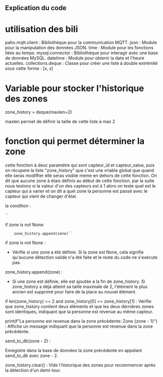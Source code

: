 ## Explication du code 

# utilisation des bili

paho.mqtt.client : Bibliothèque pour la communication MQTT.
json : Module pour la manipulation des données JSON.
time : Module pour les fonctions liées au temps.
mysql.connector : Bibliothèque pour interagir avec une base de données MySQL.
datetime : Module pour obtenir la date et l'heure actuelles.
collections.deque : Classe pour créer une liste à double extrémité sous cette forme : [x, x] 

# Variable pour stocker l'historique des zones 

zone_history = deque(maxlen=2)

maxlen permet de définir la taille de cette liste à max 2

# fonction qui permet déterminer la zone 

cette fonction à deuc paramètre qui sont capteur_id et capteur_value, puis on récupere la liste "zone_history" que c'est une vriable global que quand elle seras modiffier elle seras visible meme en dehors de cette fonction.
On dit que aucune zone à étais définis au début de cette fonction, par la suite nous testons si la valeur d'un des capteurs est à 1 alors on teste quel est le capteur qui à varier  et on dit a quel zone la personne est passé avec le capteur qui vient de changer d'état.

la condition :

``

if zone is not None:


        zone_history.append(zone)``
if zone is not None :
 - Vérifie si une zone a été définie. Si la zone est None, cela signifie qu'aucune détection valide n'a été faite et le reste du code ne s'exécute pas.

zone_history.append(zone) :
- Si une zone est définie, elle est ajoutée à la fin de zone_history. Si zone_history a déjà atteint sa taille maximale de 2, l'élément le plus ancien est supprimé pour faire de la place au nouvel élément.

if len(zone_history) == 2 and zone_history[0] == zone_history[1] : Vérifie que zone_history contient deux éléments et que les deux dernières zones sont identiques, indiquant que la personne est revenue au même capteur.

print(f"La personne est revenue dans la zone précédente: Zone {zone - 1}") : Affiche un message indiquant que la personne est revenue dans la zone précédente.

send_to_db(zone - 2) : 

Enregistre dans la base de données la zone précédente en appelant send_to_db avec zone - 2.

zone_history.clear() : Vide l'historique des zones pour recommencer après la détection d'un demi-tour.